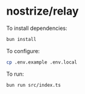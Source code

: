 # nostrize/relay

To install dependencies:

```bash
bun install
```

To configure:

```bash
cp .env.example .env.local
```

To run:

```bash
bun run src/index.ts
```

